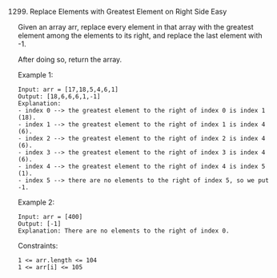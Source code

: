 1299. Replace Elements with Greatest Element on Right Side
Easy

Given an array arr, replace every element in that array with the greatest element among the elements to its right, and replace the last element with -1.

After doing so, return the array.

 

Example 1:
```
Input: arr = [17,18,5,4,6,1]
Output: [18,6,6,6,1,-1]
Explanation: 
- index 0 --> the greatest element to the right of index 0 is index 1 (18).
- index 1 --> the greatest element to the right of index 1 is index 4 (6).
- index 2 --> the greatest element to the right of index 2 is index 4 (6).
- index 3 --> the greatest element to the right of index 3 is index 4 (6).
- index 4 --> the greatest element to the right of index 4 is index 5 (1).
- index 5 --> there are no elements to the right of index 5, so we put -1.
```
Example 2:
```
Input: arr = [400]
Output: [-1]
Explanation: There are no elements to the right of index 0.
``` 

Constraints:
```
1 <= arr.length <= 104
1 <= arr[i] <= 105
```